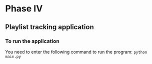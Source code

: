 # Phase IV

## Playlist tracking application

### To run the application

You need to enter the following command to run the program:
`python main.py`
